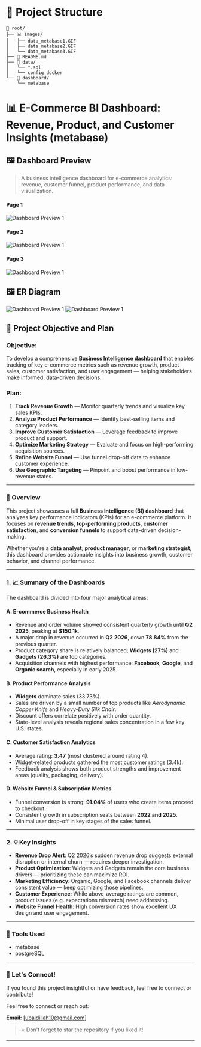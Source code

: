 # 📁 Project Structure
```
📁 root/
├── 📊 images/
│   ├── data_metabase1.GIF
│   ├── data_metabase2.GIF
│   └── data_metabase3.GIF
├── 📄 README.md
├── 📂 data/
│   └── *.sql
│   └── config docker
└── 📁 dashboard/
    └── metabase
```

# 📊 E-Commerce BI Dashboard: Revenue, Product, and Customer Insights (metabase)


## 🖼️ Dashboard Preview
> A business intelligence dashboard for e-commerce analytics: revenue, customer funnel, product performance, and data visualization.

#### Page 1
![Dashboard Preview 1](https://github.com/ubaidillahfakhrul/metabase-dash-ecommerce/raw/main/images/data_metabase1.gif)
#### Page 2
![Dashboard Preview 1](https://github.com/ubaidillahfakhrul/metabase-dash-ecommerce/raw/main/images/data_metabase2.gif)
#### Page 3
![Dashboard Preview 1](https://github.com/ubaidillahfakhrul/metabase-dash-ecommerce/raw/main/images/data_metabase3.gif)

## 🖼️ ER Diagram
![Dashboard Preview 1](https://github.com/ubaidillahfakhrul/metabase-dash-ecommerce/raw/main/images/schema_diagram1.jpg)
![Dashboard Preview 1](https://github.com/ubaidillahfakhrul/metabase-dash-ecommerce/raw/main/images/schema_diagram12.jpg)

## 🎯 Project Objective and Plan
### Objective:
To develop a comprehensive **Business Intelligence dashboard** that enables tracking of key e-commerce metrics such as revenue growth, product sales, customer satisfaction, and user engagement — helping stakeholders make informed, data-driven decisions.

### Plan:
1. **Track Revenue Growth** — Monitor quarterly trends and visualize key sales KPIs.
2. **Analyze Product Performance** — Identify best-selling items and category leaders.
3. **Improve Customer Satisfaction** — Leverage feedback to improve product and support.
4. **Optimize Marketing Strategy** — Evaluate and focus on high-performing acquisition sources.
5. **Refine Website Funnel** — Use funnel drop-off data to enhance customer experience.
6. **Use Geographic Targeting** — Pinpoint and boost performance in low-revenue states.

---

### 📌 Overview

This project showcases a full **Business Intelligence (BI) dashboard** that analyzes key performance indicators (KPIs) for an e-commerce platform. It focuses on **revenue trends**, **top-performing products**, **customer satisfaction**, and **conversion funnels** to support data-driven decision-making.

Whether you're a **data analyst**, **product manager**, or **marketing strategist**, this dashboard provides actionable insights into business growth, customer behavior, and channel performance.

---

### 1. 📈 Summary of the Dashboards

The dashboard is divided into four major analytical areas:

#### A. E-commerce Business Health
- Revenue and order volume showed consistent quarterly growth until **Q2 2025**, peaking at **$150.1k**.
- A major drop in revenue occurred in **Q2 2026**, down **78.84%** from the previous quarter.
- Product category share is relatively balanced; **Widgets (27%)** and **Gadgets (26.3%)** are top categories.
- Acquisition channels with highest performance: **Facebook**, **Google**, and **Organic search**, especially in early 2025.

#### B. Product Performance Analysis
- **Widgets** dominate sales (33.73%).
- Sales are driven by a small number of top products like *Aerodynamic Copper Knife* and *Heavy-Duty Silk Chair*.
- Discount offers correlate positively with order quantity.
- State-level analysis reveals regional sales concentration in a few key U.S. states.

#### C. Customer Satisfaction Analytics
- Average rating: **3.47** (most clustered around rating 4).
- Widget-related products gathered the most customer ratings (3.4k).
- Feedback analysis shows both product strengths and improvement areas (quality, packaging, delivery).

#### D. Website Funnel & Subscription Metrics
- Funnel conversion is strong: **91.04%** of users who create items proceed to checkout.
- Consistent growth in subscription seats between **2022 and 2025**.
- Minimal user drop-off in key stages of the sales funnel.

---

### 2. 💡 Key Insights

- **Revenue Drop Alert**: Q2 2026’s sudden revenue drop suggests external disruption or internal churn — requires deeper investigation.
- **Product Optimization**: Widgets and Gadgets remain the core business drivers — prioritizing these can maximize ROI.
- **Marketing Efficiency**: Organic, Google, and Facebook channels deliver consistent value — keep optimizing those pipelines.
- **Customer Experience**: While above-average ratings are common, product issues (e.g. expectations mismatch) need addressing.
- **Website Funnel Health**: High conversion rates show excellent UX design and user engagement.

---
### 🧰 Tools Used

- metabase
- postgreSQL
---

### 🤝 Let's Connect!

If you found this project insightful or have feedback, feel free to connect or contribute!

Feel free to connect or reach out:

**Email:** [ubaidillah10@gmail.com]  
> ⭐ Don't forget to star the repository if you liked it!





---
